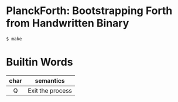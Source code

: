 # PlanckForth: Bootstrapping Forth from Handwritten Binary

```
$ make
```

# Builtin Words

| char | semantics          |
|:----:|:------------------:|
| Q    | Exit the process   |
